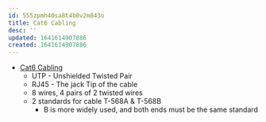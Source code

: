 ```yaml
---
id: 555zpmh40sa8t4b0v2m843o
title: Cat6 Cabling
desc: ''
updated: 1641614907886
created: 1641614907886
---
```



- [Cat6 Cabling](https://youtu.be/NWhoJp8UQpo)
  - UTP - Unshielded Twisted Pair
  - RJ45 - The jack Tip of the cable
  - 8 wires, 4 pairs of 2 twisted wires
  - 2 standards for cable T-568A & T-568B
    - B is more widely used, and both ends must be the same standard
